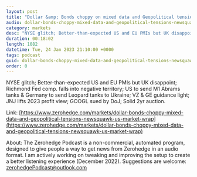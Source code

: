 ```yaml
---
layout: post
title: "Dollar &amp; Bonds choppy on mixed data and Geopolitical tensions - Newsquawk US Market Wrap"
audio: dollar-bonds-choppy-mixed-data-and-geopolitical-tensions-newsquawk-us-market-wrap-0
category: markets
desc: "NYSE glitch; Better-than-expected US and EU PMIs but UK disappoint; Richmond Fed comp. falls into negative territory; US to send M1 Abrams tanks &amp; Germany to send Leopard tanks to Ukraine; VZ &amp; GE guidance light; JNJ lifts 2023 profit view; GOOGL sued by DoJ; Solid 2yr auction."
duration: 00:18:02
length: 1082
datetime: Tue, 24 Jan 2023 21:10:00 +0000
tags: podcast
guid: dollar-bonds-choppy-mixed-data-and-geopolitical-tensions-newsquawk-us-market-wrap-0
order: 0
---
```

NYSE glitch; Better-than-expected US and EU PMIs but UK disappoint; Richmond Fed comp. falls into negative territory; US to send M1 Abrams tanks &amp; Germany to send Leopard tanks to Ukraine; VZ &amp; GE guidance light; JNJ lifts 2023 profit view; GOOGL sued by DoJ; Solid 2yr auction.

Link: [https://www.zerohedge.com/markets/dollar-bonds-choppy-mixed-data-and-geopolitical-tensions-newsquawk-us-market-wrap](https://www.zerohedge.com/markets/dollar-bonds-choppy-mixed-data-and-geopolitical-tensions-newsquawk-us-market-wrap)

About: The Zerohedge Podcast is a non-commercial, automated program, designed to give people a way to get news from Zerohedge in an audio format.  I am actively working on tweaking and improving the setup to create a better listening experience (December 2022).  Suggestions are welcome: [zerohedgePodcast@outlook.com](mailto:zerohedgePodcast@outlook.com)